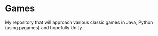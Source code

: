 # Games
 
My repository that will approach various classic games in Java, Python (using pygames) and hopefully Unity
